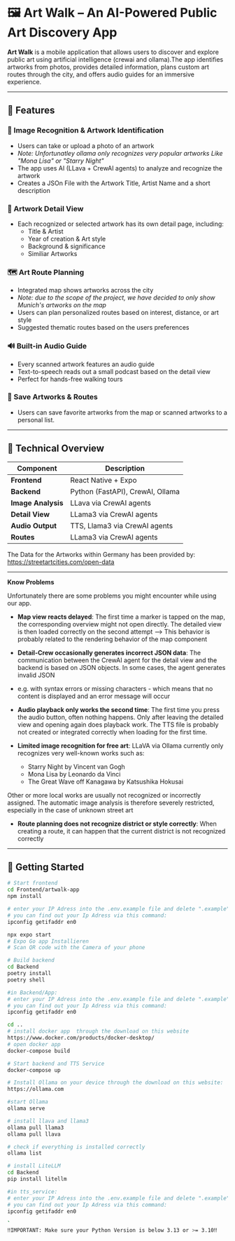 # 🖼️ Art Walk – An AI-Powered Public Art Discovery App

**Art Walk** is a mobile application that allows users to discover and explore public art using artificial intelligence (crewai and ollama).The app identifies artworks from photos, provides detailed information, plans custom art routes through the city, and offers audio guides for an immersive experience.

---

## 📲 Features

### 🎯 Image Recognition & Artwork Identification
- Users can take or upload a photo of an artwork
- *Note: Unfortunatley ollama only recognizes very popular artworks Like "Mona Lisa" or "Starry Night"*
- The app uses AI (LLava + CrewAI agents) to analyze and recognize the artwork
- Creates a JSOn File with the Artwork Title, Artist Name and a short description

### 📄 Artwork Detail View
- Each recognized or selected artwork has its own detail page, including:
  - Title & Artist
  - Year of creation & Art style
  - Background & significance
  - Similiar Artworks

### 🗺️ Art Route Planning
- Integrated map shows artworks across the city
- *Note: due to the scope of the project, we have decided to only show Munich's artworks on the map*
- Users can plan personalized routes based on interest, distance, or art style
- Suggested thematic routes based on the users preferences

### 🔊 Built-in Audio Guide
- Every scanned artwork features an audio guide
- Text-to-speech reads out a small podcast based on the detail view
- Perfect for hands-free walking tours

### 💾 Save Artworks & Routes
- Users can save favorite artworks from the map or scanned artworks to a personal list.

---

## 🧠 Technical Overview

| Component           | Description                         |
|---------------------|--------------------------------------|
| **Frontend**        | React Native + Expo                  |
| **Backend**         | Python (FastAPI), CrewAI, Ollama     |
| **Image Analysis**  | LLava via CrewAI agents              |
| **Detail View**     | LLama3 via CrewAI agents             |
| **Audio Output**    | TTS, Llama3 via CrewAI agents        |
| **Routes**          | LLama3 via CrewAI agents             |


The Data for the Artworks within Germany has been provided by:
https://streetartcities.com/open-data

---

**Know Problems**

Unfortunately there are some problems you might encounter while using our app.

- **Map view reacts delayed**: The first time a marker is tapped on the map, the corresponding
overview might not open directly. The detailed view is then loaded correctly on the second attempt
--> This behavior is probably related to the rendering behavior of the map component
  
- **Detail-Crew occasionally generates incorrect JSON data**: The communication between the CrewAI agent for the detail view and the backend is based on
JSON objects. In some cases, the agent generates invalid JSON
- e.g. with syntax errors or missing characters - which means that no content is displayed and an error message will occur

- **Audio playback only works the second time**: The first time you press
the audio button, often nothing happens. Only after leaving the detailed view and opening
again does playback work.
The TTS file is probably not created or integrated correctly when loading for the first time.

- **Limited image recognition for free art**: LLaVA via Ollama currently only recognizes
very well-known works such as:

  - Starry Night by Vincent van Gogh
  - Mona Lisa by Leonardo da Vinci
  - The Great Wave off Kanagawa by Katsushika Hokusai
 
Other or more local works are usually not recognized or incorrectly assigned. The
automatic image analysis is therefore severely restricted, especially in the case of unknown street art

- **Route planning does not recognize district or style correctly**: When creating a route, it can happen that the current district is not recognized correctly



---

## 🚀 Getting Started

```bash
# Start frontend
cd Frontend/artwalk-app
npm install

# enter your IP Adress into the .env.example file and delete ".example"
# you can find out your Ip Adress via this command:
ipconfig getifaddr en0

npx expo start
# Expo Go app Installieren
# Scan QR code with the Camera of your phone

# Build backend
cd Backend
poetry install
poetry shell

#in Backend/App:
# enter your IP Adress into the .env.example file and delete ".example"
# you can find out your Ip Adress via this command:
ipconfig getifaddr en0

cd ..
# install docker app  through the download on this website
https://www.docker.com/products/docker-desktop/
# open docker app 
docker-compose build

# Start backend and TTS Service
docker-compose up

# Install Ollama on your device through the download on this website:
https://ollama.com

#start Ollama
ollama serve

# install llava and llama3
ollama pull llama3
ollama pull llava

# check if everything is installed correctly
ollama list

# install LiteLLM
cd Backend
pip install litellm

#in tts_service:
# enter your IP Adress into the .env.example file and delete ".example"
# you can find out your Ip Adress via this command:
ipconfig getifaddr en0

`
‼️IMPORTANT: Make sure your Python Version is below 3.13 or >= 3.10‼️
